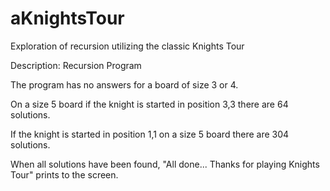 # aKnightsTour
Exploration of recursion utilizing the classic Knights Tour

Description: Recursion Program

The program has no answers for a board of size 3 or 4.

On a size 5 board if the knight is started in position 3,3 there are 64 solutions.

If the knight is started in position 1,1 on a size 5 board there are 304 solutions.

When all solutions have been found, "All done... Thanks for playing Knights Tour" prints to the screen.
